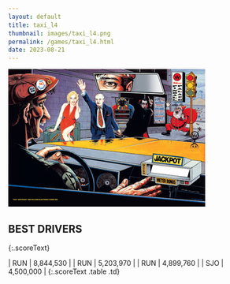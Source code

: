 ```yaml
---
layout: default
title: taxi_l4
thumbnail: images/taxi_l4.png
permalink: /games/taxi_l4.html
date: 2023-08-21
---
```


<img src="../images/taxi_l4.png" class="gameThumbnail img-fluid mx-auto align-middle"></a>
## BEST DRIVERS
{:.scoreText}

| RUN | 8,844,530 | 
| RUN | 5,203,970 | 
| RUN | 4,899,760 | 
| SJO | 4,500,000 | 
{:.scoreText .table .td}
